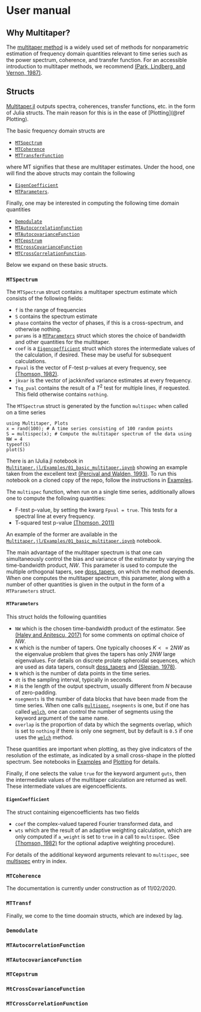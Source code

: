 # User manual

## Why Multitaper?

The [multitaper method](https://ieeexplore.ieee.org/abstract/document/1456701) is a 
widely used set of methods for nonparametric estimation of frequency domain 
quantities relevant to time series such as the power spectrum, coherence, and
transfer function. For an accessible introduction to multitaper methods, we recommend
[(Park, Lindberg, and Vernon,
1987)](https://agupubs.onlinelibrary.wiley.com/doi/abs/10.1029/JB092iB12p12675).

## Structs

[Multitaper.jl](bitbucket.org/clhaley/multitaper.jl) outputs spectra, coherences,
transfer functions, etc. in the form of Julia structs. The main reason for this is in
the ease of [Plotting](@ref Plotting).

The basic frequency domain structs are

 - [`MTSpectrum`](@ref)
 - [`MTCoherence`](@ref) 
 - [`MTTransferFunction`](@ref)

where MT signifies that these are multitaper estimates. Under the hood, one will find
the above structs may contain the following 

 - [`EigenCoefficient`](@ref)
 - [`MTParameters`](@ref).

Finally, one may be interested in computing the following time domain quantities

 - [`Demodulate`](@ref)
 - [`MTAutocorrelationFunction`](@ref) 
 - [`MTAutocovarianceFunction`](@ref)
 - [`MTCepstrum`](@ref)
 - [`MtCrossCovarianceFunction`](@ref) 
 - [`MTCrossCorrelationFunction`](@ref).

Below we expand on these basic structs.

### `MTSpectrum`

The `MTSpectrum` struct contains a multitaper spectrum estimate which consists of 
the following fields:
 
 - `f` is the range of frequencies
 - `S` contains the spectrum estimate
 - `phase` contains the vector of phases, if this is a cross-spectrum, and otherwise
   nothing.
 - `params` is a [`MTParameters`](@ref) struct which stores the choice of bandwidth
   and other quantities for the multitaper.
 - `coef` is a [`Eigencoefficient`](@ref) struct which stores the intermediate values
   of the calculation, if desired. These may be useful for subsequent calculations.
 - `Fpval` is the vector of F-test p-values at every frequency, see  
  [(Thomson, 1982)](https://ieeexplore.ieee.org/abstract/document/1456701).
 - `jkvar` is the vector of jackknifed variance estimates at every frequency.
 - `Tsq_pval` contains the result of a $T^2$ test for multiple lines, if requested.
   This field otherwise contains `nothing`. 

The `MTSpectrum` struct is generated by the function `multispec` when called on a
time series

```@repl example
using Multitaper, Plots
x = rand(100); # A time series consisting of 100 random points
S = multispec(x); # Compute the multitaper spectrum of the data using NW = 4
typeof(S)
plot(S)
```

There is an IJulia.jl notebook in 
[`Multitaper.jl/Examples/01_basic_multitaper.ipynb`](https://bitbucket.org/clhaley/multitaper.jl/src/master/Examples/01_basic_multitaper.ipynb?at=master&viewer=nbviewer) 
showing an example taken from the excellent text 
[(Percival and Walden, 1993)](https://faculty.washington.edu/dbp/sapabook.html). To
run this notebook on a cloned copy of the repo, follow the instructions in 
[Examples](@ref). 

The `multispec` function, when run on a single time series, additionally allows one 
to compute the following quantities:

 - F-test p-value, by setting the kwarg `Fpval = true`. This tests for a spectral
   line at every frequency. 
 - T-squared test p-value [(Thomson, 2011)](https://ieeexplore.ieee.org/document/6190385)

An example of the former are available in the [`Multitaper.jl/Examples/01_basic_multitaper.ipynb`](https://bitbucket.org/clhaley/multitaper.jl/src/master/Examples/01_basic_multitaper.ipynb?at=master&viewer=nbviewer)
notebook. 

The main advantage of the multitaper spectrum is that one can simultaneously control
the bias and variance of the estimator by varying the time-bandwidth product, $NW$.
This parameter is used to compute the multiple orthogonal tapers, see
[dpss_tapers](@ref), on which the method depends. When one computes the multitaper
spectrum, this parameter, along with a number of other quantities is given in the
output in the form of a `MTParameters` struct. 

#### `MTParameters`

This struct holds the following quantities

 - `NW` which is the chosen time-bandwidth product of the estimator. See [(Haley and
   Anitescu, 2017)](https://ieeexplore.ieee.org/abstract/document/7968365) for some 
  comments on optimal choice of $NW$. 
 - `K` which is the number of tapers. One typically chooses $K <= 2NW$ as the
   eigenvalue problem that gives the tapers has only $2NW$ large eigenvalues. For
   details on discrete prolate spheroidal sequences, which are used as data tapers,
   consult [dpss_tapers](@ref) and 
   [(Slepian, 1978)](https://onlinelibrary.wiley.com/doi/abs/10.1002/j.1538-7305.1978.tb02104.x). 
 - `N` which is the number of data points in the time series.
 - `dt` is the sampling interval, typically in seconds. 
 - `M` is the length of the output spectrum, usually different from $N$ because of
   zero-padding.
 - `nsegments` is the number of data blocks that have been made from the time series.
   When one calls [`multispec`](@ref), `nsegments` is one, but if one has called
   [`welch`](@ref), one can control the number of segments using the keyword argument of the
   same name.
 - `overlap` is the proportion of data by which the segments overlap, which is set to
   `nothing` if there is only one segment, but by default is `0.5` if one uses the
   [`welch`](@ref) method. 

These quantities are important when plotting, as they give indicators of the
resolution of the estimate, as indicated by a small cross-shape in the plotted
spectrum. See notebooks in [Examples](@ref) and [Plotting](@ref) for details.

Finally, if one selects the value `true` for the keyword argument `guts`, then the
intermediate values of the multitaper calculation are returned as well. These
intermediate values are eigencoefficients.

#### `EigenCoefficient`

The struct containing eigencoefficients has two fields 

 - `coef` the complex-valued tapered Fourier transformed data, and
 - `wts` which are the result of an adaptive weighting calculation, which are only
   computed if `a_weight` is set to `true` in a call to `multispec`. 
  (See [(Thomson, 1982)](https://ieeexplore.ieee.org/abstract/document/1456701) for
  the optional adaptive weighting procedure).

For details of the additional keyword arguments relevant to `multispec`, see
[multispec](@ref) entry in index.

### `MTCoherence`

The documentation is currently under construction as of 11/02/2020. 

### `MTTransf`


Finally, we come to the time doomain structs, which are indexed by lag.

### `Demodulate`

### `MTAutocorrelationFunction` 

### `MTAutocovarianceFunction`

### `MTCepstrum`

### `MtCrossCovarianceFunction` 

### `MTCrossCorrelationFunction`

